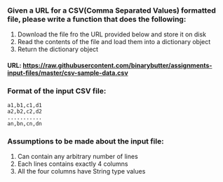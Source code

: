 ### Given a URL for a CSV(Comma Separated Values) formatted file, please write a function that does the following:

1. Download the file fro the URL provided below and store it on disk
2. Read the contents of the file and load them into a dictionary object
3. Return the dictionary object

#### URL: https://raw.githubusercontent.com/binarybutter/assignments-input-files/master/csv-sample-data.csv
 
### Format of the input CSV file:

```
a1,b1,c1,d1
a2,b2,c2,d2
...........
an,bn,cn,dn
```

### Assumptions to be made about the input file:

1. Can contain any arbitrary number of lines
2. Each lines contains exactly 4 columns
3. All the four columns have String type values

